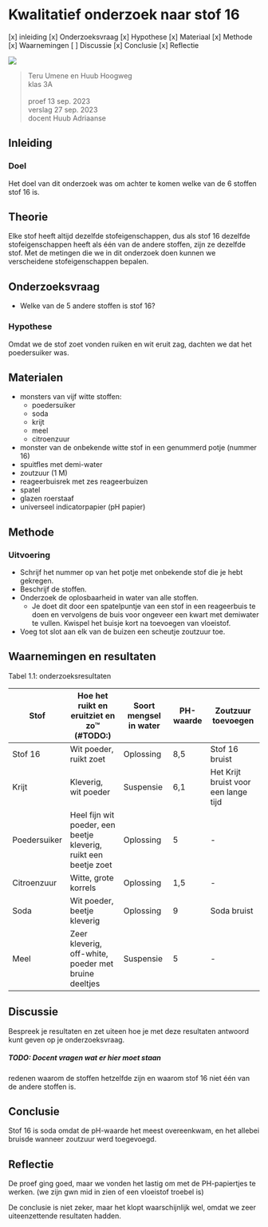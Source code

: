 # Kwalitatief onderzoek naar stof 16

[x] inleiding
[x] Onderzoeksvraag
[x] Hypothese
[x] Materiaal
[x] Methode
[x] Waarnemingen
[ ] Discussie
[x] Conclusie
[x] Reflectie

<img src="https://snoworange420.github.io/assets/bob.png">

> Teru Umene en Huub Hoogweg \
> klas 3A \
> \
> proef 13 sep. 2023 \
> verslag 27 sep. 2023 \
> docent Huub Adriaanse

## Inleiding

### Doel
Het doel van dit onderzoek was om achter te komen welke van de 6 stoffen stof 16 is.

## Theorie
Elke stof heeft altijd dezelfde stofeigenschappen, dus als stof 16 dezelfde stofeigenschappen heeft als één van de andere stoffen, zijn ze dezelfde stof.
Met de metingen die we in dit onderzoek doen kunnen we verscheidene stofeigenschappen bepalen.

## Onderzoeksvraag
 - Welke van de 5 andere stoffen is stof 16?

### Hypothese
Omdat we de stof zoet vonden ruiken en wit eruit zag, dachten we dat het poedersuiker was.

## Materialen

- monsters van vijf witte stoffen: 
  - poedersuiker
  - soda
  - krijt
  - meel
  - citroenzuur
- monster van de onbekende witte stof in een genummerd potje (nummer 16)
- spuitfles met demi-water
- zoutzuur (1 M)
- reageerbuisrek met zes reageerbuizen
- spatel
- glazen roerstaaf
- universeel indicatorpapier (pH papier)

## Methode

### Uitvoering

- Schrijf het nummer op van het potje met onbekende stof die je hebt gekregen.
- Beschrijf de stoffen.
- Onderzoek de oplosbaarheid in water van alle stoffen.
  - Je doet dit door een spatelpuntje van een stof in een reageerbuis te doen en vervolgens de buis voor ongeveer een kwart met demiwater te vullen. Kwispel het buisje kort na toevoegen van vloeistof.
- Voeg tot slot aan elk van de buizen een scheutje zoutzuur toe.

## Waarnemingen en resultaten
Tabel 1.1: onderzoeksresultaten

| Stof         | Hoe het ruikt en eruitziet en zo™ (#TODO:)                       | Soort mengsel in water | PH-waarde | Zoutzuur toevoegen                   |
|--------------|------------------------------------------------------------------|------------------------|-----------|--------------------------------------|
| Stof 16      | Wit poeder, ruikt zoet                                           | Oplossing              | 8,5       | Stof 16 bruist                       |
| Krijt        | Kleverig, wit poeder                                             | Suspensie              | 6,1       | Het Krijt bruist voor een lange tijd |
| Poedersuiker | Heel fijn wit poeder, een beetje kleverig, ruikt een beetje zoet | Oplossing              | 5         | -                                    |
| Citroenzuur  | Witte, grote korrels                                             | Oplossing              | 1,5       | -                                    |
| Soda         | Wit poeder, beetje kleverig                                      | Oplossing              | 9         | Soda bruist                          |
| Meel         | Zeer kleverig, off-white, poeder met bruine deeltjes             | Suspensie              | 5         | -                                    |

## Discussie

Bespreek je resultaten en zet uiteen hoe je met deze resultaten antwoord kunt geven op je onderzoeksvraag.

##### TODO: Docent vragen wat er hier moet staan
redenen waarom de stoffen hetzelfde zijn
en waarom stof 16 niet één van de andere stoffen is.

## Conclusie
Stof 16 is soda omdat de pH-waarde het meest overeenkwam, en het allebei bruisde wanneer zoutzuur werd toegevoegd.

## Reflectie

De proef ging goed, maar we vonden het lastig om met de PH-papiertjes te werken. (we zijn gwn mid in zien of een vloeistof troebel is)

De conclusie is niet zeker, maar het klopt waarschijnlijk wel, omdat we zeer uiteenzettende resultaten hadden.
